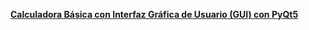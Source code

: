 
  <a href="https://www.youtube.com/watch?v=jWvFisF2jdg" target="_blank">**Calculadora Básica con Interfaz Gráfica de Usuario (GUI) con PyQt5**</a>

